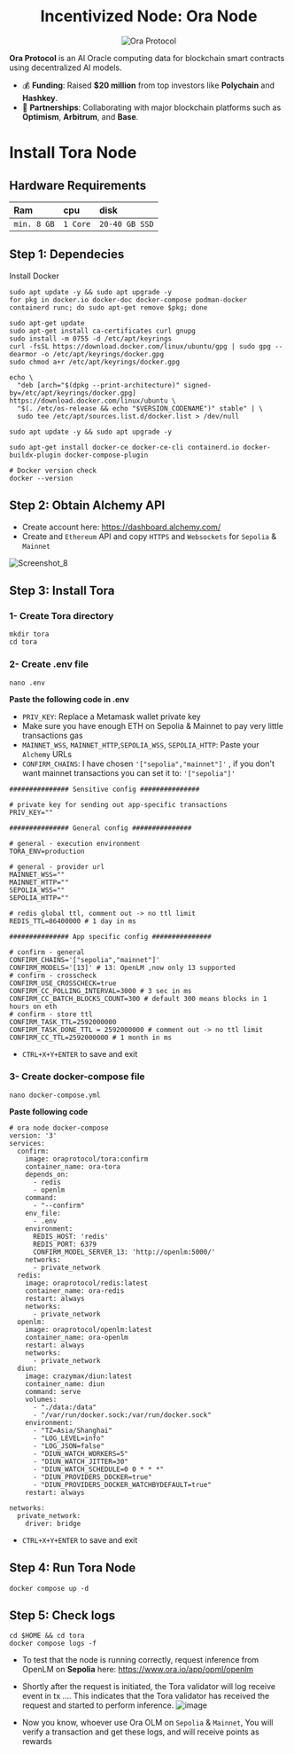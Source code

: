 <h1 align="center">Incentivized Node: Ora Node</h1>

<p align="center">
  <img src="https://github.com/user-attachments/assets/a5069cfd-6dc6-4919-8bb3-d71aecebba39" alt="Ora Protocol">
</p>

**Ora Protocol** is an AI Oracle computing data for blockchain smart contracts using decentralized AI models.

- 💰 **Funding**: Raised **$20 million** from top investors like **Polychain** and **Hashkey**.
- 🤝 **Partnerships**: Collaborating with major blockchain platforms such as **Optimism**, **Arbitrum**, and **Base**.


# Install Tora Node

## Hardware Requirements
| Ram | cpu     | disk                      |
| :-------- | :------- | :-------------------------------- |
| `min. 8 GB`      | `1 Core` | `20-40 GB SSD` |

## Step 1: Dependecies
Install Docker
```console
sudo apt update -y && sudo apt upgrade -y
for pkg in docker.io docker-doc docker-compose podman-docker containerd runc; do sudo apt-get remove $pkg; done

sudo apt-get update
sudo apt-get install ca-certificates curl gnupg
sudo install -m 0755 -d /etc/apt/keyrings
curl -fsSL https://download.docker.com/linux/ubuntu/gpg | sudo gpg --dearmor -o /etc/apt/keyrings/docker.gpg
sudo chmod a+r /etc/apt/keyrings/docker.gpg

echo \
  "deb [arch="$(dpkg --print-architecture)" signed-by=/etc/apt/keyrings/docker.gpg] https://download.docker.com/linux/ubuntu \
  "$(. /etc/os-release && echo "$VERSION_CODENAME")" stable" | \
  sudo tee /etc/apt/sources.list.d/docker.list > /dev/null

sudo apt update -y && sudo apt upgrade -y

sudo apt-get install docker-ce docker-ce-cli containerd.io docker-buildx-plugin docker-compose-plugin

# Docker version check
docker --version
```

## Step 2: Obtain Alchemy API
* Create account here: https://dashboard.alchemy.com/
* Create and `Ethereum` API and copy `HTTPS` and `Websockets` for `Sepolia` & `Mainnet` 

![Screenshot_8](https://github.com/user-attachments/assets/7912f1f1-4884-4d03-b263-e96a0c58043e)

## Step 3: Install Tora
### 1- Create Tora directory
```console
mkdir tora
cd tora
```

### 2- Create .env file
```console
nano .env
```

**Paste the following code in .env**
* `PRIV_KEY`: Replace a Metamask wallet private key
* Make sure you have enough ETH on Sepolia & Mainnet to pay very little transactions gas
* `MAINNET_WSS`, `MAINNET_HTTP`,`SEPOLIA_WSS`, `SEPOLIA_HTTP`: Paste your `Alchemy` URLs
* `CONFIRM_CHAINS`: I have chosen `'["sepolia","mainnet"]'` , if you don't want mainnet transactions you can set it to: `'["sepolia"]'`
```
############### Sensitive config ###############

# private key for sending out app-specific transactions
PRIV_KEY=""

############### General config ###############

# general - execution environment
TORA_ENV=production

# general - provider url
MAINNET_WSS=""
MAINNET_HTTP=""
SEPOLIA_WSS=""
SEPOLIA_HTTP=""

# redis global ttl, comment out -> no ttl limit
REDIS_TTL=86400000 # 1 day in ms 

############### App specific config ###############

# confirm - general
CONFIRM_CHAINS='["sepolia","mainnet"]'
CONFIRM_MODELS='[13]' # 13: OpenLM ,now only 13 supported
# confirm - crosscheck
CONFIRM_USE_CROSSCHECK=true
CONFIRM_CC_POLLING_INTERVAL=3000 # 3 sec in ms
CONFIRM_CC_BATCH_BLOCKS_COUNT=300 # default 300 means blocks in 1 hours on eth
# confirm - store ttl
CONFIRM_TASK_TTL=2592000000
CONFIRM_TASK_DONE_TTL = 2592000000 # comment out -> no ttl limit
CONFIRM_CC_TTL=2592000000 # 1 month in ms
```
* `CTRL+X+Y+ENTER` to save and exit

### 3- Create docker-compose file
```console
nano docker-compose.yml
```

**Paste following code**
```
# ora node docker-compose
version: '3'
services:
  confirm:
    image: oraprotocol/tora:confirm
    container_name: ora-tora
    depends_on:
      - redis
      - openlm
    command: 
      - "--confirm"
    env_file:
      - .env
    environment:
      REDIS_HOST: 'redis'
      REDIS_PORT: 6379
      CONFIRM_MODEL_SERVER_13: 'http://openlm:5000/'
    networks:
      - private_network
  redis:
    image: oraprotocol/redis:latest
    container_name: ora-redis
    restart: always
    networks:
      - private_network
  openlm:
    image: oraprotocol/openlm:latest
    container_name: ora-openlm
    restart: always
    networks:
      - private_network
  diun:
    image: crazymax/diun:latest
    container_name: diun
    command: serve
    volumes:
      - "./data:/data"
      - "/var/run/docker.sock:/var/run/docker.sock"
    environment:
      - "TZ=Asia/Shanghai"
      - "LOG_LEVEL=info"
      - "LOG_JSON=false"
      - "DIUN_WATCH_WORKERS=5"
      - "DIUN_WATCH_JITTER=30"
      - "DIUN_WATCH_SCHEDULE=0 0 * * *"
      - "DIUN_PROVIDERS_DOCKER=true"
      - "DIUN_PROVIDERS_DOCKER_WATCHBYDEFAULT=true"
    restart: always

networks:
  private_network:
    driver: bridge
```
* `CTRL+X+Y+ENTER` to save and exit

## Step 4: Run Tora Node
```console
docker compose up -d
```

## Step 5: Check logs
```console
cd $HOME && cd tora
docker compose logs -f
```

* To test that the node is running correctly, request inference from OpenLM on **Sepolia** here: https://www.ora.io/app/opml/openlm

* Shortly after the request is initiated, the Tora validator will log receive event in tx .... This indicates that the Tora validator has received the request and started to perform inference.
![image](https://github.com/user-attachments/assets/bd308f81-7eb8-443a-a554-acfb58acbe12)

* Now you know, whoever use Ora OLM on `Sepolia` & `Mainnet`, You will verify a transaction and get these logs, and will receive points as rewards 

